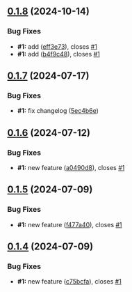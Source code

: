 ## [0.1.8](https://github.com/Derane/symfony-release-example/compare/v0.1.7...v0.1.8) (2024-10-14)


### Bug Fixes

* **#1:** add ([eff3e73](https://github.com/Derane/symfony-release-example/commit/eff3e7330d1f1fb51a94e1e2717d1c7ce5f7df5e)), closes [#1](https://github.com/Derane/symfony-release-example/issues/1)
* **#1:** add ([b4f9c48](https://github.com/Derane/symfony-release-example/commit/b4f9c4881e16c9db75a389573053f35b881bfaf7)), closes [#1](https://github.com/Derane/symfony-release-example/issues/1)



## [0.1.7](https://github.com/Derane/symfony-release-example/compare/v0.1.6...v0.1.7) (2024-07-17)


### Bug Fixes

* **#1:** fix changelog ([5ec4b6e](https://github.com/Derane/symfony-release-example/commit/5ec4b6e60e05ed3b215ac11400e780ced6465cf4))



## [0.1.6](https://github.com/Derane/symfony-release-example/compare/v0.1.5...v0.1.6) (2024-07-12)


### Bug Fixes

* **#1:** new feature ([a0490d8](https://github.com/Derane/symfony-release-example/commit/a0490d8c7b288574410f8e2380cc7c82d07388bd)), closes [#1](https://github.com/Derane/symfony-release-example/issues/1)



## [0.1.5](https://github.com/Derane/symfony-release-example/compare/v0.1.4...v0.1.5) (2024-07-09)


### Bug Fixes

* **#1:** new feature ([f477a40](https://github.com/Derane/symfony-release-example/commit/f477a40eb1535234e7305e53f0a5ee0259d291f9)), closes [#1](https://github.com/Derane/symfony-release-example/issues/1)



## [0.1.4](https://github.com/Derane/symfony-release-example/compare/v1.0.23...v0.1.4) (2024-07-09)


### Bug Fixes

* **#1:** new feature ([c75bcfa](https://github.com/Derane/symfony-release-example/commit/c75bcfa67b2e63ce334b2b8039bdf6eb70ca477c)), closes [#1](https://github.com/Derane/symfony-release-example/issues/1)



